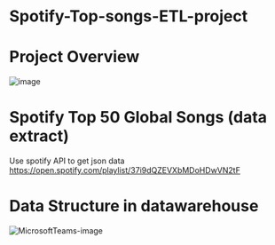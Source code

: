 # Spotify-Top-songs-ETL-project



# Project Overview
![image](https://github.com/Kennethlhy/Spotify-Top-songs-ETL-project/assets/118910691/f49e66bc-976f-4795-ae09-48184205adce)


# Spotify Top 50 Global Songs (data extract)
Use spotify API to get json data 
https://open.spotify.com/playlist/37i9dQZEVXbMDoHDwVN2tF


# Data Structure in datawarehouse
![MicrosoftTeams-image](https://github.com/Kennethlhy/Spotify-Top-songs-ETL-project/assets/118910691/5892fd04-9aef-406f-8d7b-ecacfff42775)
